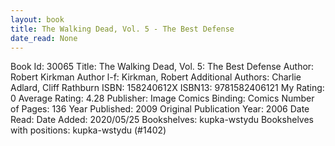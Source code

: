 ```yaml
---
layout: book
title: The Walking Dead, Vol. 5 - The Best Defense
date_read: None
---
```


Book Id: 30065
Title: The Walking Dead, Vol. 5: The Best Defense
Author: Robert Kirkman
Author l-f: Kirkman, Robert
Additional Authors: Charlie Adlard, Cliff Rathburn
ISBN: 158240612X
ISBN13: 9781582406121
My Rating: 0
Average Rating: 4.28
Publisher: Image Comics
Binding: Comics
Number of Pages: 136
Year Published: 2009
Original Publication Year: 2006
Date Read: 
Date Added: 2020/05/25
Bookshelves: kupka-wstydu
Bookshelves with positions: kupka-wstydu (#1402)

